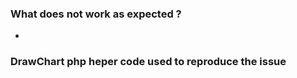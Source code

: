 ### What does not work as expected ?

*

### DrawChart php heper code used to reproduce the issue

```php

```
